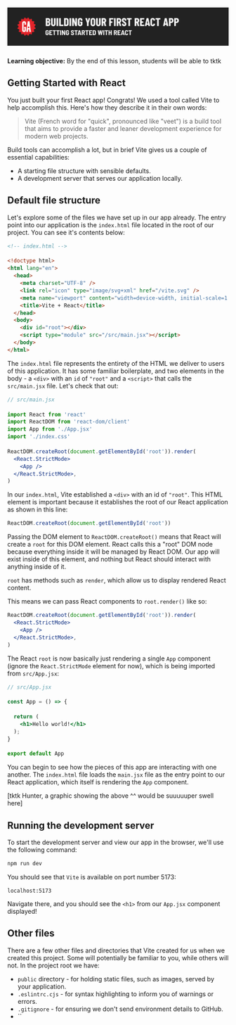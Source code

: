 # ![Building Your First React App - Getting Started with React](./assets/hero.png)

**Learning objective:** By the end of this lesson, students will be able to tktk

## Getting Started with React

You just built your first React app! Congrats! We used a tool called Vite to help accomplish this. Here's how they describe it in their own words:

> Vite (French word for "quick", pronounced like "veet") is a build tool that aims to provide a faster and leaner development experience for modern web projects.

Build tools can accomplish a lot, but in brief Vite gives us a couple of essential capabilities:

- A starting file structure with sensible defaults.
- A development server that serves our application locally.

## Default file structure

Let's explore some of the files we have set up in our app already. The entry point into our application is the `index.html` file located in the root of our project. You can see it's contents below:

```html
<!-- index.html -->

<!doctype html>
<html lang="en">
  <head>
    <meta charset="UTF-8" />
    <link rel="icon" type="image/svg+xml" href="/vite.svg" />
    <meta name="viewport" content="width=device-width, initial-scale=1.0" />
    <title>Vite + React</title>
  </head>
  <body>
    <div id="root"></div>
    <script type="module" src="/src/main.jsx"></script>
  </body>
</html>
```

The `index.html` file represents the entirety of the HTML we deliver to users of this application. It has some familiar boilerplate, and two elements in the body - a `<div>` with an `id` of `"root"` and a `<script>` that calls the `src/main.jsx` file. Let's check that out:

```jsx
// src/main.jsx

import React from 'react'
import ReactDOM from 'react-dom/client'
import App from './App.jsx'
import './index.css'

ReactDOM.createRoot(document.getElementById('root')).render(
  <React.StrictMode>
    <App />
  </React.StrictMode>,
)
```

In our `index.html`, Vite established a `<div>` with an id of `"root"`. This HTML element is important because it establishes the root of our React application as shown in this line: 

```jsx
ReactDOM.createRoot(document.getElementById('root'))
```

Passing the DOM element to `ReactDOM.createRoot()` means that React will create a `root` for this DOM element. React calls this a "root" DOM node because everything inside it will be managed by React DOM. Our app will exist inside of this element, and nothing but React should interact with anything inside of it.

`root` has methods such as `render`, which allow us to display rendered React content.

This means we can pass React components to `root.render()` like so:

```jsx
ReactDOM.createRoot(document.getElementById('root')).render(
  <React.StrictMode>
    <App />
  </React.StrictMode>,
)
```

The React `root` is now basically just rendering a single `App` component (ignore the `React.StrictMode` element for now), which is being imported from `src/App.jsx`: 

```jsx
// src/App.jsx

const App = () => {

  return (
    <h1>Hello world!</h1>
  );
}

export default App
```

You can begin to see how the pieces of this app are interacting with one another. The `index.html` file loads the `main.jsx` file as the entry point to our React application, which itself is rendering the `App` component.

[tktk Hunter, a graphic showing the above ^^ would be suuuuuper swell here]

## Running the development server

To start the development server and view our app in the browser, we'll use the following command: 

```bash
npm run dev
```

You should see that `Vite` is available on port number 5173: 

```plaintext
localhost:5173
```

Navigate there, and you should see the `<h1>` from our `App.jsx` component displayed!

## Other files

There are a few other files and directories that Vite created for us when we created this project. Some will potentially be familiar to you, while others will not. In the project root we have:

- `public` directory - for holding static files, such as images, served by your application.
- `.eslintrc.cjs` - for syntax highlighting to inform you of warnings or errors.
- `.gitignore` - for ensuring we don't send environment details to GitHub.
- ``

